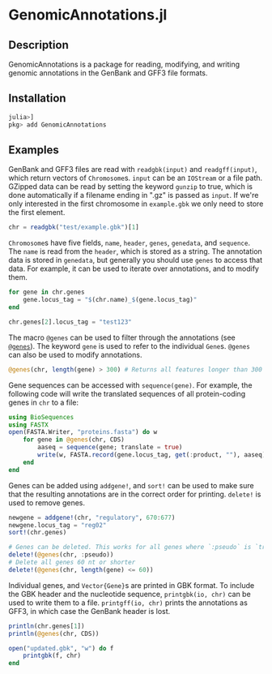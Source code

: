 # GenomicAnnotations.jl

## Description
GenomicAnnotations is a package for reading, modifying, and writing genomic annotations in the GenBank and GFF3 file formats.


## Installation
```julia
julia>]
pkg> add GenomicAnnotations
```


## Examples
GenBank and GFF3 files are read with `readgbk(input)` and `readgff(input)`, which return vectors of `Chromosome`s. `input` can be an `IOStream` or a file path. GZipped data can be read by setting the keyword `gunzip` to true, which is done automatically if a filename ending in ".gz" is passed as `input`. If we're only interested in the first chromosome in `example.gbk` we only need to store the first element.
```julia
chr = readgbk("test/example.gbk")[1]
```

`Chromosome`s have five fields, `name`, `header`, `genes`, `genedata`, and `sequence`. The `name` is read from the `header`, which is stored as a string. The annotation data is stored in `genedata`, but generally you should use `genes` to access that data. For example, it can be used to iterate over annotations, and to modify them.
```julia
for gene in chr.genes
    gene.locus_tag = "$(chr.name)_$(gene.locus_tag)"
end

chr.genes[2].locus_tag = "test123"
```

The macro `@genes` can be used to filter through the annotations (see [`@genes`](@ref)). The keyword `gene` is used to refer to the individual `Gene`s. `@genes` can also be used to modify annotations.
```julia
@genes(chr, length(gene) > 300) # Returns all features longer than 300 nt
```

Gene sequences can be accessed with `sequence(gene)`. For example, the following code will write the translated sequences of all protein-coding genes in `chr` to a file:
```julia
using BioSequences
using FASTX
open(FASTA.Writer, "proteins.fasta") do w
    for gene in @genes(chr, CDS)
        aaseq = sequence(gene; translate = true)
        write(w, FASTA.record(gene.locus_tag, get(:product, ""), aaseq))
    end
end
```

Genes can be added using `addgene!`, and `sort!` can be used to make sure that the resulting annotations are in the correct order for printing. `delete!` is used to remove genes.
```julia
newgene = addgene!(chr, "regulatory", 670:677)
newgene.locus_tag = "reg02"
sort!(chr.genes)

# Genes can be deleted. This works for all genes where `:pseudo` is `true`, and ignores genes where it is `false` or `missing`
delete!(@genes(chr, :pseudo))
# Delete all genes 60 nt or shorter
delete!(@genes(chr, length(gene) <= 60))
```

Individual genes, and `Vector{Gene}`s are printed in GBK format. To include the GBK header and the nucleotide sequence, `printgbk(io, chr)` can be used to write them to a file. `printgff(io, chr)` prints the annotations as GFF3, in which case the GenBank header is lost.
```julia
println(chr.genes[1])
println(@genes(chr, CDS))

open("updated.gbk", "w") do f
    printgbk(f, chr)
end
```
